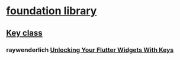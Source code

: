 # [foundation library](https://api.flutter.dev/flutter/foundation/foundation-library.html)



## [Key class](https://api.flutter.dev/flutter/foundation/Key-class.html)

### raywenderlich [Unlocking Your Flutter Widgets With Keys](https://www.raywenderlich.com/22416843-unlocking-your-flutter-widgets-with-keys)
